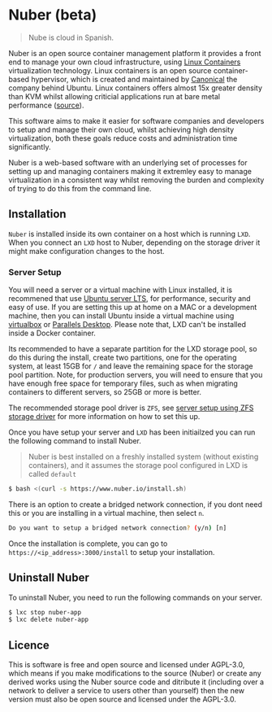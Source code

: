# Nuber (beta)

> Nube is cloud in Spanish.

Nuber is an open source container management platform it provides a front end to manage your own cloud infrastructure, using [Linux Containers](https://linuxcontainers.org/) virtualization technology. Linux containers is an open source container-based hypervisor, which is created and maintained by [Canonical](https://canonical.com/) the company behind Ubuntu. Linux containers offers almost 15x greater density than KVM whilst allowing criticial applications run at bare metal performance ([source](https://ubuntu.com/blog/lxd-crushes-kvm-in-density-and-speed)).

This software aims to make it easier for software companies and developers to setup and manage their own cloud, whilst achieving high density virtualization, both these goals reduce costs and administration time significantly.

Nuber is a web-based software with an underlying set of processes for setting up and managing containers making it extremley easy to manage virtualization in a consistent way whilst removing the burden and complexity of trying to do this from the command line.

## Installation

`Nuber` is installed inside its own container on a host which is running `LXD`. When you connect an `LXD` host to Nuber, depending on the storage driver it might make configuration changes to the host.

### Server Setup

You will need a server or a virtual machine with Linux installed, it is recommened that use [Ubuntu server LTS](https://ubuntu.com/download/server), for performance, security and easy of use. If you are setting this up at home on a MAC or a development machine, then you can install Ubuntu inside a virtual machine using [virtualbox](https://www.virtualbox.org/) or [Parallels Desktop](https://www.parallels.com/uk/products/desktop/). Please note that, LXD can't be installed inside a Docker container.

Its recommended to have a separate partition for the LXD storage pool, so do this during the install, create two partitions, one for the operating system, at least 15GB for `/` and leave the remaining space for the storage pool partition. Note, for production servers, you will need to ensure that you have enough free space for temporary files, such as when migrating containers to different servers, so 25GB or more is better.

The recommended storage pool driver is `ZFS`, see [server setup using ZFS storage driver](docs/lxd/ubuntu-zfs.md) for more information on how to set this up.

Once you have setup your server and `LXD` has been initiailzed you can run the following command to install Nuber.

> Nuber is best installed on a freshly installed system (without existing containers), and it assumes the storage pool configured in LXD is called `default`

```bash
$ bash <(curl -s https://www.nuber.io/install.sh)
```

There is an option to create a bridged network connection, if you dont need this or you are installing in a virtual machine, then select `n`.

```bash
Do you want to setup a bridged network connection? (y/n) [n]
```

Once the installation is complete, you can go to `https://<ip_address>:3000/install` to setup your installation.

## Uninstall Nuber

To uninstall Nuber, you need to run the following commands on your server.

```bash
$ lxc stop nuber-app
$ lxc delete nuber-app
```

## Licence

This is software is free and open source and licensed under AGPL-3.0, which means if you make modifications
to the source (Nuber) or create any derived works using the Nuber source code and ditribute it (including over a network to deliver a service to users other than yourself) then the new version must also be open source and licensed under the AGPL-3.0.
